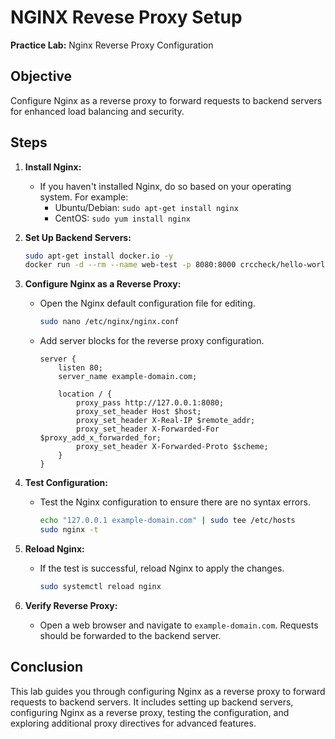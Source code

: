 # NGINX Revese Proxy Setup

**Practice Lab:** Nginx Reverse Proxy Configuration

## Objective

Configure Nginx as a reverse proxy to forward requests to backend servers for enhanced load balancing and security.

## Steps

1. **Install Nginx:**
   - If you haven't installed Nginx, do so based on your operating system. For example:
     - Ubuntu/Debian: `sudo apt-get install nginx`
     - CentOS: `sudo yum install nginx`

2. **Set Up Backend Servers:**

     ```bash
     sudo apt-get install docker.io -y
     docker run -d --rm --name web-test -p 8080:8000 crccheck/hello-world
     ```

3. **Configure Nginx as a Reverse Proxy:**
   - Open the Nginx default configuration file for editing.

     ```bash
     sudo nano /etc/nginx/nginx.conf
     ```

   - Add server blocks for the reverse proxy configuration.

     ```nginx
     server {
         listen 80;
         server_name example-domain.com;

         location / {
             proxy_pass http://127.0.0.1:8080;
             proxy_set_header Host $host;
             proxy_set_header X-Real-IP $remote_addr;
             proxy_set_header X-Forwarded-For $proxy_add_x_forwarded_for;
             proxy_set_header X-Forwarded-Proto $scheme;
         }
     }
     ```

4. **Test Configuration:**
   - Test the Nginx configuration to ensure there are no syntax errors.

     ```bash
     echo "127.0.0.1 example-domain.com" | sudo tee /etc/hosts
     sudo nginx -t
     ```

5. **Reload Nginx:**
   - If the test is successful, reload Nginx to apply the changes.

     ```bash
     sudo systemctl reload nginx
     ```

6. **Verify Reverse Proxy:**
   - Open a web browser and navigate to `example-domain.com`. Requests should be forwarded to the backend server.

## Conclusion

This lab guides you through configuring Nginx as a reverse proxy to forward requests to backend servers. It includes setting up backend servers, configuring Nginx as a reverse proxy, testing the configuration, and exploring additional proxy directives for advanced features.
